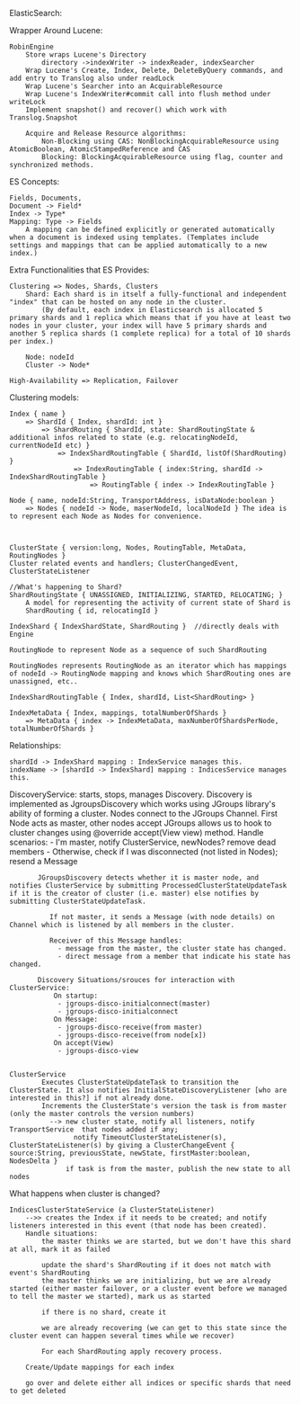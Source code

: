 ElasticSearch:

Wrapper Around Lucene:

    RobinEngine
        Store wraps Lucene's Directory
            directory ->indexWriter -> indexReader, indexSearcher
        Wrap Lucene's Create, Index, Delete, DeleteByQuery commands, and add entry to Translog also under readLock
        Wrap Lucene's Searcher into an AcquirableResource
        Wrap Lucene's IndexWriter#commit call into flush method under writeLock
        Implement snapshot() and recover() which work with Translog.Snapshot

        Acquire and Release Resource algorithms:
            Non-Blocking using CAS: NonBlockingAcquirableResource using AtomicBoolean, AtomicStampedReference and CAS
            Blocking: BlockingAcquirableResource using flag, counter and synchronized methods.
ES Concepts:

    Fields, Documents,
    Document -> Field*
    Index -> Type*
    Mapping: Type -> Fields
        A mapping can be defined explicitly or generated automatically when a document is indexed using templates. (Templates include settings and mappings that can be applied automatically to a new index.)


Extra Functionalities that ES Provides:

    Clustering => Nodes, Shards, Clusters
        Shard: Each shard is in itself a fully-functional and independent "index" that can be hosted on any node in the cluster.
            (By default, each index in Elasticsearch is allocated 5 primary shards and 1 replica which means that if you have at least two nodes in your cluster, your index will have 5 primary shards and another 5 replica shards (1 complete replica) for a total of 10 shards per index.)

        Node: nodeId
        Cluster -> Node*

    High-Availability => Replication, Failover


Clustering models:
    
    Index { name } 
        => ShardId { Index, shardId: int }
            => ShardRouting { ShardId, state: ShardRoutingState & additional infos related to state (e.g. relocatingNodeId, currentNodeId etc) }
                => IndexShardRoutingTable { ShardId, listOf(ShardRouting) }
                    => IndexRoutingTable { index:String, shardId -> IndexShardRoutingTable }
                        => RoutingTable { index -> IndexRoutingTable }
                        
    Node { name, nodeId:String, TransportAddress, isDataNode:boolean }
        => Nodes { nodeId -> Node, maserNodeId, localNodeId } The idea is to represent each Node as Nodes for convenience.
        
     

    ClusterState { version:long, Nodes, RoutingTable, MetaData, RoutingNodes }
    Cluster related events and handlers; ClusterChangedEvent, ClusterStateListener

    //What's happening to Shard?
    ShardRoutingState { UNASSIGNED, INITIALIZING, STARTED, RELOCATING; }
        A model for representing the activity of current state of Shard is
        ShardRouting { id, relocatingId }

    IndexShard { IndexShardState, ShardRouting }  //directly deals with Engine

    RoutingNode to represent Node as a sequence of such ShardRouting

    RoutingNodes represents RoutingNode as an iterator which has mappings of nodeId -> RoutingNode mapping and knows which ShardRouting ones are unassigned, etc..
    
    IndexShardRoutingTable { Index, shardId, List<ShardRouting> }
    
    IndexMetaData { Index, mappings, totalNumberOfShards }
        => MetaData { index -> IndexMetaData, maxNumberOfShardsPerNode, totalNumberOfShards }
    
Relationships:

    shardId -> IndexShard mapping : IndexService manages this.
    indexName -> [shardId -> IndexShard] mapping : IndicesService manages this.

 
DiscoveryService:
    starts, stops, manages Discovery.
    Discovery is implemented as JgroupsDiscovery which works using JGroups library's ability of forming a cluster.
           Nodes connect to the JGroups Channel. First Node acts as master, other nodes accept 
           JGroups allows us to hook to cluster changes using @override accept(View view) method.
            Handle scenarios:
                - I'm master, notify ClusterService, newNodes? remove dead members
                - Otherwise, check if I was disconnected (not listed in Nodes); resend a Message
                
           JGroupsDiscovery detects whether it is master node, and notifies ClusterService by submitting ProcessedClusterStateUpdateTask if it is the creator of cluster (i.e. master) else notifies by submitting ClusterStateUpdateTask. 
                
              If not master, it sends a Message (with node details) on Channel which is listened by all members in the cluster.
              
              Receiver of this Message handles:
                - message from the master, the cluster state has changed.
                - direct message from a member that indicate his state has changed.
              
           Discovery Situations/srouces for interaction with ClusterService:
               On startup: 
                - jgroups-disco-initialconnect(master)
                - jgroups-disco-initialconnect
               On Message: 
                - jgroups-disco-receive(from master)
                - jgroups-disco-receive(from node[x])
               On accept(View) 
                - jgroups-disco-view 
                 
                          
    ClusterService        
            Executes ClusterStateUpdateTask to transition the ClusterState. It also notifies InitialStateDiscoveryListener [who are interested in this?] if not already done.
            Increments the ClusterState's version the task is from master (only the master controls the version numbers)
              --> new cluster state, notify all listeners, notify TransportService  that nodes added if any; 
                    notify TimeoutClusterStateListener(s), ClusterStateListener(s) by giving a ClusterChangeEvent { source:String, previousState, newState, firstMaster:boolean, NodesDelta }
                  if task is from the master, publish the new state to all nodes
            
            
What happens when cluster is changed?

    IndicesClusterStateService (a ClusterStateListener)
        -->> creates the Index if it needs to be created; and notify listeners interested in this event (that node has been created).
        Handle situations:
            the master thinks we are started, but we don't have this shard at all, mark it as failed
            
            update the shard's ShardRouting if it does not match with event's ShardRouting
            the master thinks we are initializing, but we are already started (either master failover, or a cluster event before we managed to tell the master we started), mark us as started

            if there is no shard, create it
            
            we are already recovering (we can get to this state since the cluster event can happen several times while we recover)
            
            For each ShardRouting apply recovery process.
            
        Create/Update mappings for each index
        
        go over and delete either all indices or specific shards that need to get deleted
                